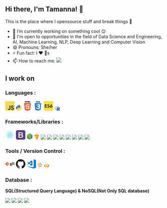 ## Hi there, I'm Tamanna!  👋  


This is the place where I opensource stuff and break things :rofl:

- 🔭 I’m currently working on something cool :wink:
- 💬 I'm open to opportunities in the field of Data Science and Engineering, AI, Machine Learning, NLP, Deep Learning and Computer Vision
- 😄 Pronouns: She/her
- ⚡ Fun fact: I :heart: :dog:s
- 📫 How to reach me:  <a href="mailto:tam.tamanna18@gmail.com"> <img src="https://img.icons8.com/fluent/48/000000/gmail.png" width="3.5%"/> </a>


## I work on


### Languages :

<code><img height="30" src="https://raw.githubusercontent.com/github/explore/80688e429a7d4ef2fca1e82350fe8e3517d3494d/topics/javascript/javascript.png"></code> <img src="https://github.com/tamanna18/tamanna18/blob/main/68747470733a2f2f75706c6f61642e77696b696d656469612e6f72672f77696b6970656469612f636f6d6d6f6e732f7468756d622f632f63332f507974686f6e2d6c6f676f2d6e6f746578742e7376672f37363870782d507974686f6e2d6c6f676f2d6e6f746578742e737.png" width="3.5%"/>
<code><img height="30" src="https://raw.githubusercontent.com/github/explore/80688e429a7d4ef2fca1e82350fe8e3517d3494d/topics/html/html.png"></code>
<code><img height="30" src="https://raw.githubusercontent.com/github/explore/80688e429a7d4ef2fca1e82350fe8e3517d3494d/topics/css/css.png"></code>
<code><img height="30" src="https://raw.githubusercontent.com/github/explore/80688e429a7d4ef2fca1e82350fe8e3517d3494d/topics/es6/es6.png"></code>
 <img src="https://github.com/tamanna18/tamanna18/blob/main/Rlogo.png" width="3.5%"/>
 
 

### Frameworks/Libraries :

<code><img height="30" src="https://raw.githubusercontent.com/github/explore/80688e429a7d4ef2fca1e82350fe8e3517d3494d/topics/react/react.png"></code>
<code><img height="30" src="https://raw.githubusercontent.com/github/explore/80688e429a7d4ef2fca1e82350fe8e3517d3494d/topics/bootstrap/bootstrap.png"></code>
<code><img height="20" src="https://raw.githubusercontent.com/github/explore/80688e429a7d4ef2fca1e82350fe8e3517d3494d/topics/nodejs/nodejs.png"></code>
 <img src="https://github.com/tamanna18/tamanna18/blob/main/1_iDQvKoz7gGHc6YXqvqWWZQ.png" width="3.5%"/>
<code><img height="30" src="https://miro.medium.com/max/1400/0*Iol-C47mo4deMFnE"></code>
<code><img height="30" src="https://i2.wp.com/www.marktechpost.com/wp-content/uploads/2021/04/Screen-Shot-2021-04-22-at-3.25.20-PM.png?fit=1954%2C922&ssl=1"></code>
<code><img height="30" src="https://upload.wikimedia.org/wikipedia/commons/0/05/Scikit_learn_logo_small.svg"></code>
<code><img height="30" src="https://upload.wikimedia.org/wikipedia/commons/thumb/c/c6/PyTorch_logo_black.svg/2880px-PyTorch_logo_black.svg.png"></code>
<code><img height="30" src="https://upload.wikimedia.org/wikipedia/commons/thumb/3/31/NumPy_logo_2020.svg/2560px-NumPy_logo_2020.svg.png"></code>
<code><img height="30" src="https://upload.wikimedia.org/wikipedia/commons/thumb/5/55/Theano_logo.svg/2880px-Theano_logo.svg.png"></code>
<code><img height="30" src="https://upload.wikimedia.org/wikipedia/commons/thumb/e/ed/Pandas_logo.svg/600px-Pandas_logo.svg.png"></code>
<code><img height="30" src="https://upload.wikimedia.org/wikipedia/en/thumb/5/56/Matplotlib_logo.svg/2880px-Matplotlib_logo.svg.png"></code>
<code><img height="30" src=""></code>
<code><img height="30" src=""></code>


### Tools / Version Control :

<code><img height="30" src="https://raw.githubusercontent.com/github/explore/80688e429a7d4ef2fca1e82350fe8e3517d3494d/topics/git/git.png"></code>
<code><img height="30" src="https://raw.githubusercontent.com/github/explore/78df643247d429f6cc873026c0622819ad797942/topics/github/github.png"></code>
<code><img height="30" src="https://raw.githubusercontent.com/github/explore/80688e429a7d4ef2fca1e82350fe8e3517d3494d/topics/visual-studio-code/visual-studio-code.png"></code>
<img src="https://github.com/tamanna18/tamanna18/blob/main/1_XEzukXOEUudcXkyrouu3vw.jpeg" width="3.5%"/>
<img src="https://github.com/tamanna18/tamanna18/blob/main/colab_favicon_256px.png" width="3.5%"/>



### Database :

**SQL(Structured Query Language) & NoSQL(Not Only SQL database)**

<code><img height="30" src="https://cdn.guru99.com/images/1/092119_0810_13BESTFreeD1.png"></code>
<code><img height="30" src="https://cdn.guru99.com/images/1/092119_0810_13BESTFreeD3.png"></code>
<code><img height="30" src="https://cdn.guru99.com/images/1/092119_0810_13BESTFreeD7.png"></code>
<code><img height="30" src="https://cdn.guru99.com/images/1/092119_0810_13BESTFreeD10.png"></code>

